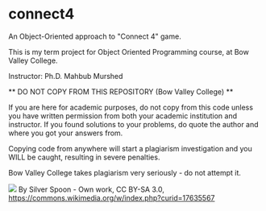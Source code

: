 # connect4
An Object-Oriented approach to "Connect 4" game.


This is my term project for Object Oriented Programming course, at Bow Valley College.

Instructor: Ph.D.  Mahbub Murshed

** DO NOT COPY FROM THIS REPOSITORY (Bow Valley College) **

If you are here for academic purposes, do not copy from this code unless you have written permission from both your academic institution and instructor.
If you found solutions to your problems, do quote the author and where you got your answers from.

Copying code from anywhere will start a plagiarism investigation and you WILL be caught, resulting in severe penalties.

Bow Valley College takes plagiarism very seriously - do not attempt it.

![](https://github.com/theWillPM/connect4/Connect4/img/Connect_Four.gif)
By Silver Spoon - Own work, CC BY-SA 3.0, https://commons.wikimedia.org/w/index.php?curid=17635567